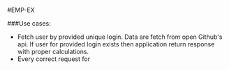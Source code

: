 #EMP-EX

###Use cases:
* Fetch user by provided unique login. Data are fetch from open Github's api. If user for provided login exists then application return response with proper calculations.
* Every correct request for 